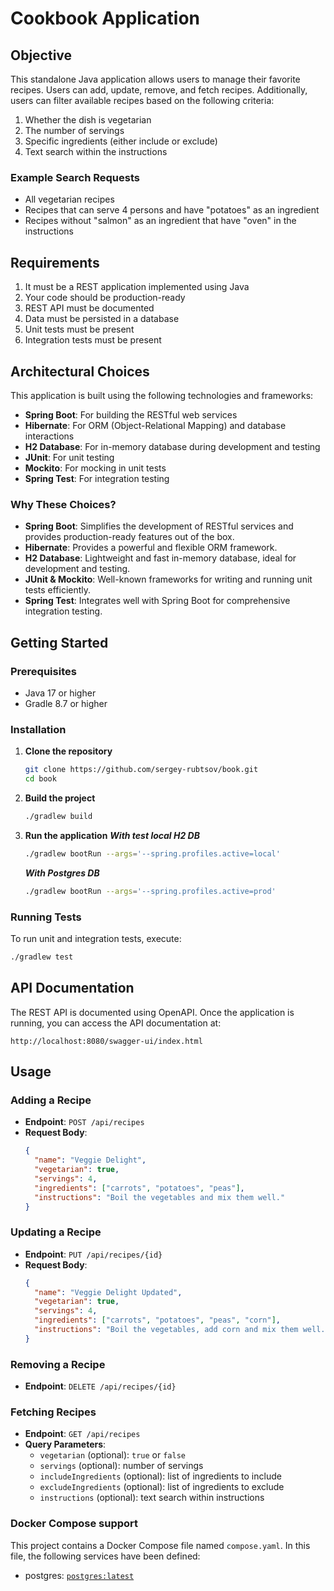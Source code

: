 # Cookbook Application

## Objective

This standalone Java application allows users to manage their favorite recipes. Users can add, update, remove, and fetch recipes. 
Additionally, users can filter available recipes based on the following criteria:
1. Whether the dish is vegetarian
2. The number of servings
3. Specific ingredients (either include or exclude)
4. Text search within the instructions

### Example Search Requests
- All vegetarian recipes
- Recipes that can serve 4 persons and have "potatoes" as an ingredient
- Recipes without "salmon" as an ingredient that have "oven" in the instructions

## Requirements

1. It must be a REST application implemented using Java
2. Your code should be production-ready
3. REST API must be documented
4. Data must be persisted in a database
5. Unit tests must be present
6. Integration tests must be present

## Architectural Choices

This application is built using the following technologies and frameworks:
- **Spring Boot**: For building the RESTful web services
- **Hibernate**: For ORM (Object-Relational Mapping) and database interactions
- **H2 Database**: For in-memory database during development and testing
- **JUnit**: For unit testing
- **Mockito**: For mocking in unit tests
- **Spring Test**: For integration testing

### Why These Choices?

- **Spring Boot**: Simplifies the development of RESTful services and provides production-ready features out of the box.
- **Hibernate**: Provides a powerful and flexible ORM framework.
- **H2 Database**: Lightweight and fast in-memory database, ideal for development and testing.
- **JUnit & Mockito**: Well-known frameworks for writing and running unit tests efficiently.
- **Spring Test**: Integrates well with Spring Boot for comprehensive integration testing.

## Getting Started

### Prerequisites

- Java 17 or higher
- Gradle 8.7 or higher

### Installation

1. **Clone the repository**
   ```sh
   git clone https://github.com/sergey-rubtsov/book.git
   cd book

2. **Build the project**
   ```sh
   ./gradlew build
   ```

3. **Run the application**
   ***With test local H2 DB***
      ```sh
      ./gradlew bootRun --args='--spring.profiles.active=local'
      ```
   ***With Postgres DB***
      ```sh
      ./gradlew bootRun --args='--spring.profiles.active=prod'
      ```

### Running Tests

To run unit and integration tests, execute:
```sh
./gradlew test
```

## API Documentation

The REST API is documented using OpenAPI. Once the application is running, you can access the API documentation at:
```
http://localhost:8080/swagger-ui/index.html
```

## Usage

### Adding a Recipe

- **Endpoint**: `POST /api/recipes`
- **Request Body**:
  ```json
  {
    "name": "Veggie Delight",
    "vegetarian": true,
    "servings": 4,
    "ingredients": ["carrots", "potatoes", "peas"],
    "instructions": "Boil the vegetables and mix them well."
  }
  ```

### Updating a Recipe

- **Endpoint**: `PUT /api/recipes/{id}`
- **Request Body**:
  ```json
  {
    "name": "Veggie Delight Updated",
    "vegetarian": true,
    "servings": 4,
    "ingredients": ["carrots", "potatoes", "peas", "corn"],
    "instructions": "Boil the vegetables, add corn and mix them well."
  }
  ```

### Removing a Recipe

- **Endpoint**: `DELETE /api/recipes/{id}`

### Fetching Recipes

- **Endpoint**: `GET /api/recipes`
- **Query Parameters**:
   - `vegetarian` (optional): `true` or `false`
   - `servings` (optional): number of servings
   - `includeIngredients` (optional): list of ingredients to include
   - `excludeIngredients` (optional): list of ingredients to exclude
   - `instructions` (optional): text search within instructions

### Docker Compose support
This project contains a Docker Compose file named `compose.yaml`.
In this file, the following services have been defined:

* postgres: [`postgres:latest`](https://hub.docker.com/_/postgres)

